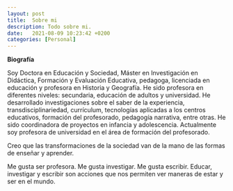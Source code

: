 ```yaml
---
layout: post
title:  Sobre mi
description: Todo sobre mi.
date:   2021-08-09 10:23:42 +0200
categories: [Personal]
---
```


**Biografía**

Soy Doctora en Educación y Sociedad, Máster en Investigación en Didáctica, Formación y Evaluación Educativa, pedagoga, licenciada en educación y profesora en Historia y Geografía. He sido profesora en diferentes niveles: secundaria, educación de adultos y universidad. He desarrollado investigaciones sobre el saber de la experiencia, transdisciplinariedad, currículum, tecnologías aplicadas a los centros educativos, formación del profesorado, pedagogía narrativa, entre otras. He sido coordinadora de proyectos en infancia y adolescencia. Actualmente soy profesora de universidad en el área de formación del profesorado.

Creo que las transformaciones de la sociedad van de la mano de las formas de enseñar y aprender.

Me gusta ser profesora. Me gusta investigar. Me gusta escribir. 
Educar, investigar y escribir son acciones que nos permiten ver maneras de estar y ser en el mundo.

